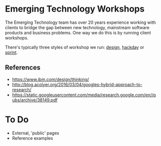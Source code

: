 # Emerging Technology Workshops
The Emerging Technology team has over 20 years experience working with clients to bridge the gap between new technology, mainstream software products and business problems. One way we do this is by running client workshops.  

There's typically three styles of workshop we run: [design](workshop-design/introduction.md), [hackday](workshop-hackday/introduction.md) or [sprint](workshop-sprint/introduction.md).


## References
* https://www.ibm.com/design/thinking/
* http://blog.acolyer.org/2016/03/04/googles-hybrid-approach-to-research/
* https://static.googleusercontent.com/media/research.google.com/en//pubs/archive/38149.pdf


# To Do
* External, 'public' pages
* Reference examples
